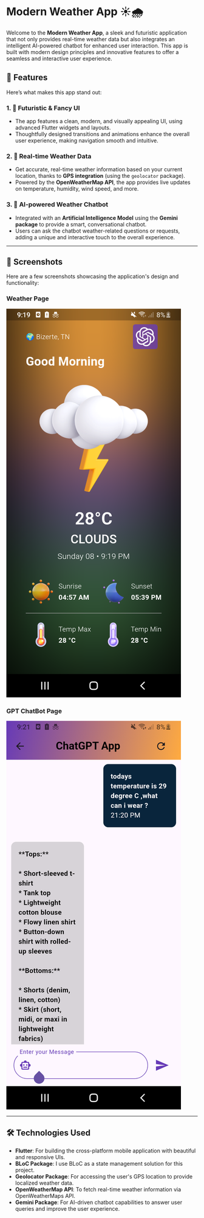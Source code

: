 # Modern Weather App ☀️🌧️

Welcome to the **Modern Weather App**, a sleek and futuristic application that not only provides real-time weather data but also integrates an intelligent AI-powered chatbot for enhanced user interaction. This app is built with modern design principles and innovative features to offer a seamless and interactive user experience.

## 🚀 Features

Here’s what makes this app stand out:

### 1. 🌟 Futuristic & Fancy UI
- The app features a clean, modern, and visually appealing UI, using advanced Flutter widgets and layouts.
- Thoughtfully designed transitions and animations enhance the overall user experience, making navigation smooth and intuitive.

### 2. 📍 Real-time Weather Data
- Get accurate, real-time weather information based on your current location, thanks to **GPS integration** (using the `geolocator` package).
- Powered by the **OpenWeatherMap API**, the app provides live updates on temperature, humidity, wind speed, and more.

### 3. 🤖 AI-powered Weather Chatbot
- Integrated with an **Artificial Intelligence Model** using the **Gemini package** to provide a smart, conversational chatbot.
- Users can ask the chatbot weather-related questions or requests, adding a unique and interactive touch to the overall experience.

------------------------------------------------------------------------------------------------------------------------------

## 📱 Screenshots

Here are a few screenshots showcasing the application's design and functionality:

### Weather Page
![Weather Page](assets/screenshots/weatherPage.png)

### GPT ChatBot Page
![GPT ChatBot Page](assets/screenshots/gptPage.png)

------------------------------------------------------------------------------------------------------------------------------

## 🛠️ Technologies Used

- **Flutter**: For building the cross-platform mobile application with beautiful and responsive UIs.
- **BLoC Package**: I use BLoC as a state management solution for this project.
- **Geolocator Package**: For accessing the user's GPS location to provide localized weather data.
- **OpenWeatherMap API**: To fetch real-time weather information via OpenWeatherMaps API.
- **Gemini Package**: For AI-driven chatbot capabilities to answer user queries and improve the user experience.
